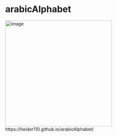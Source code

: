 # arabicAlphabet
<img width="338" alt="image" src="https://user-images.githubusercontent.com/62010519/201428307-5e982c50-3629-4b90-8288-d852e31c841c.png">
https://heider110.github.io/arabicAlphabet/
